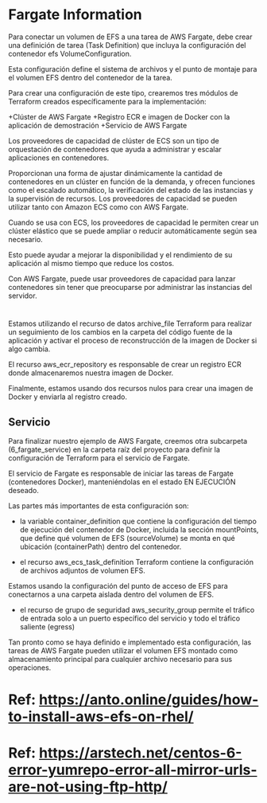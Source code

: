 # Fargate Information

Para conectar un volumen de EFS a una tarea de AWS Fargate, debe crear una definición de tarea (Task Definition) que incluya la configuración del contenedor efs VolumeConfiguration. 

Esta configuración define el sistema de archivos y el punto de montaje para el volumen EFS dentro del contenedor de la tarea.

Para crear una configuración de este tipo, crearemos tres módulos de Terraform creados específicamente para la implementación:

+Clúster de AWS Fargate
+Registro ECR e imagen de Docker con la aplicación de demostración
+Servicio de AWS Fargate

Los proveedores de capacidad de clúster de ECS son un tipo de orquestación de contenedores que ayuda a administrar y escalar aplicaciones en contenedores. 

Proporcionan una forma de ajustar dinámicamente la cantidad de contenedores en un clúster en función de la demanda, y ofrecen funciones como el escalado automático, la verificación del estado de las instancias y la supervisión de recursos. Los proveedores de capacidad se pueden utilizar tanto con Amazon ECS como con AWS Fargate. 

Cuando se usa con ECS, los proveedores de capacidad le permiten crear un clúster elástico que se puede ampliar o reducir automáticamente según sea necesario. 

Esto puede ayudar a mejorar la disponibilidad y el rendimiento de su aplicación al mismo tiempo que reduce los costos. 

Con AWS Fargate, puede usar proveedores de capacidad para lanzar contenedores sin tener que preocuparse por administrar las instancias del servidor.

#  

Estamos utilizando el recurso de datos archive_file Terraform para realizar un seguimiento de los cambios en la carpeta del código fuente de la aplicación y activar el proceso de reconstrucción de la imagen de Docker si algo cambia.

El recurso aws_ecr_repository es responsable de crear un registro ECR donde almacenaremos nuestra imagen de Docker.

Finalmente, estamos usando dos recursos nulos para crear una imagen de Docker y enviarla al registro creado.

## Servicio

Para finalizar nuestro ejemplo de AWS Fargate, creemos otra subcarpeta (6_fargate_service) en la carpeta raíz del proyecto para definir la configuración de Terraform para el servicio de Fargate. 

El servicio de Fargate es responsable de iniciar las tareas de Fargate (contenedores Docker), manteniéndolas en el estado EN EJECUCIÓN deseado.

Las partes más importantes de esta configuración son:

+ la variable container_definition que contiene la configuración del tiempo de ejecución del contenedor de Docker, incluida la sección mountPoints, que define qué volumen de EFS (sourceVolume) se monta en qué ubicación (containerPath) dentro del contenedor.

+ el recurso aws_ecs_task_definition Terraform contiene la configuración de archivos adjuntos de volumen EFS.

 Estamos usando la configuración del punto de acceso de EFS para conectarnos a una carpeta aislada dentro del volumen de EFS.

+ el recurso de grupo de seguridad aws_security_group permite el tráfico de entrada solo a un puerto específico del servicio y todo el tráfico saliente (egress)

Tan pronto como se haya definido e implementado esta configuración, las tareas de AWS Fargate pueden utilizar el volumen EFS montado como almacenamiento principal para cualquier archivo necesario para sus operaciones.


# Ref: https://anto.online/guides/how-to-install-aws-efs-on-rhel/
# Ref: https://arstech.net/centos-6-error-yumrepo-error-all-mirror-urls-are-not-using-ftp-http/